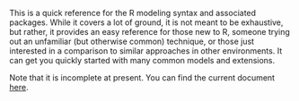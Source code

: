 This is a quick reference for the R modeling syntax and associated packages.  While it covers a lot of ground, it is not meant to be exhaustive, but rather, it provides an easy reference for those new to R, someone trying out an unfamiliar (but otherwise common) technique, or those just interested in a comparison to similar approaches in other environments.  It can get you quickly started with many common models and extensions.


Note that it is incomplete at present.  You can find the current document [here](https://m-clark.github.io/R-models/).